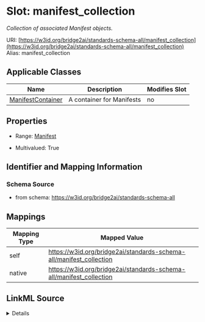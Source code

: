 

# Slot: manifest_collection 


_Collection of associated Manifest objects._





URI: [https://w3id.org/bridge2ai/standards-schema-all/manifest_collection](https://w3id.org/bridge2ai/standards-schema-all/manifest_collection)
Alias: manifest_collection

<!-- no inheritance hierarchy -->





## Applicable Classes

| Name | Description | Modifies Slot |
| --- | --- | --- |
| [ManifestContainer](ManifestContainer.md) | A container for Manifests |  no  |






## Properties

* Range: [Manifest](Manifest.md)

* Multivalued: True




## Identifier and Mapping Information






### Schema Source


* from schema: https://w3id.org/bridge2ai/standards-schema-all




## Mappings

| Mapping Type | Mapped Value |
| ---  | ---  |
| self | https://w3id.org/bridge2ai/standards-schema-all/manifest_collection |
| native | https://w3id.org/bridge2ai/standards-schema-all/manifest_collection |




## LinkML Source

<details>
```yaml
name: manifest_collection
description: Collection of associated Manifest objects.
from_schema: https://w3id.org/bridge2ai/standards-schema-all
rank: 1000
alias: manifest_collection
domain_of:
- ManifestContainer
range: Manifest
multivalued: true
inlined: true
inlined_as_list: true

```
</details>